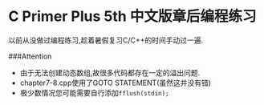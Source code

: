 # C Primer Plus 5th 中文版章后编程练习
以前从没做过编程练习,趁着暑假复习C/C++的时间手动过一遍.

###Attention
- 由于无法创建动态数组,故很多代码都存在一定的溢出问题.
- chapter7-8.cpp使用了GOTO STATEMENT(虽然这并没有错)
- 极少数情况您可能需要自行添加`fflush(stdin);`